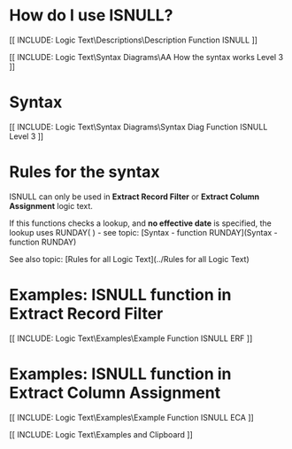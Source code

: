 
# How do I use ISNULL? 

[[ INCLUDE: Logic Text\Descriptions\Description Function ISNULL ]]

[[ INCLUDE: Logic Text\Syntax Diagrams\AA How the syntax works Level 3 ]]

# Syntax 

[[ INCLUDE: Logic Text\Syntax Diagrams\Syntax Diag Function ISNULL Level 3 ]]

# Rules for the syntax 

ISNULL can only be used in **Extract Record Filter** or **Extract Column Assignment** logic text.

If this functions checks a lookup, and **no effective date** is specified, the lookup uses RUNDAY\( \) - see topic: [Syntax - function RUNDAY](Syntax - function RUNDAY)

See also topic: [Rules for all Logic Text](../Rules for all Logic Text) 

# Examples: ISNULL function in Extract Record Filter 

[[ INCLUDE: Logic Text\Examples\Example Function ISNULL ERF ]]

# Examples: ISNULL function in Extract Column Assignment 

[[ INCLUDE: Logic Text\Examples\Example Function ISNULL ECA ]]

[[ INCLUDE: Logic Text\Examples and Clipboard ]]
